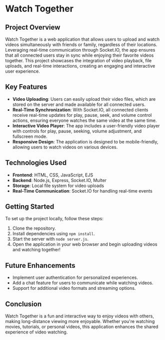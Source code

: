 # Watch Together

## Project Overview

Watch Together is a web application that allows users to upload and watch videos simultaneously with friends or family, regardless of their locations. Leveraging real-time communication through Socket.IO, the app ensures that all connected users stay in sync while enjoying their favorite videos together. This project showcases the integration of video playback, file uploads, and real-time interactions, creating an engaging and interactive user experience.

## Key Features

- **Video Uploading**: Users can easily upload their video files, which are stored on the server and made available for all connected users.
- **Real-Time Synchronization**: With Socket.IO, all connected clients receive real-time updates for play, pause, seek, and volume control actions, ensuring everyone watches the same video at the same time.
- **Interactive Video Player**: The app includes a user-friendly video player with controls for play, pause, seeking, volume adjustment, and fullscreen mode.
- **Responsive Design**: The application is designed to be mobile-friendly, allowing users to watch videos on various devices.

## Technologies Used

- **Frontend**: HTML, CSS, JavaScript, EJS
- **Backend**: Node.js, Express, Socket.IO, Multer
- **Storage**: Local file system for video uploads
- **Real-Time Communication**: Socket.IO for handling real-time events

## Getting Started

To set up the project locally, follow these steps:

1. Clone the repository.
2. Install dependencies using `npm install`.
3. Start the server with `node server.js`.
4. Open the application in your web browser and begin uploading videos and watching together!

## Future Enhancements

- Implement user authentication for personalized experiences.
- Add a chat feature for users to communicate while watching videos.
- Support for additional video formats and streaming options.

## Conclusion

Watch Together is a fun and interactive way to enjoy videos with others, making long-distance viewing more enjoyable. Whether you're watching movies, tutorials, or personal videos, this application enhances the shared experience of video watching.
